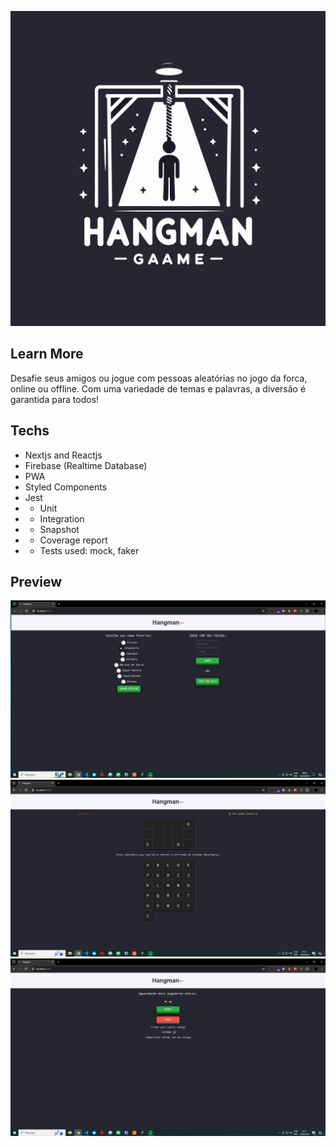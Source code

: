 ![alt text](docs/icon.png "Title")

## Learn More

Desafie seus amigos ou jogue com pessoas aleatórias no jogo da forca, online ou offline. Com uma variedade de temas e palavras, a diversão é garantida para todos!

## Techs
- Nextjs and Reactjs
- Firebase (Realtime Database)
- PWA
- Styled Components
- Jest
- - Unit
- - Integration
- - Snapshot
- - Coverage report
- - Tests used: mock, faker

## Preview
![alt text](docs/preview.png "Title")
![alt text](docs/preview2.png "Title")
![alt text](docs/preview3.png "Title")
